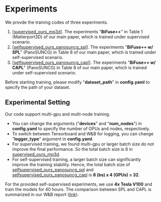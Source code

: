 # Experiments
We provde the training codes of three experiments.
1. [[supervised_ours_mp3d](./supervised_ours_mp3d)]. The experiments "**BiFuse++**" in Table 1 (Matterport3D) of our main paper, which is trained under supervised scenario.
2. [[selfsupervised_ours_panosuncg_spl](./selfsupervised_ours_panosuncg_spl)]. The experiments "**BiFuse++ w/ SPL**" (PanoSUNCG) in Table 8 of our main paper, which is trained under self-supervised scenario.
3. [[selfsupervised_ours_panosuncg_capl](./selfsupervised_ours_panosuncg_capl)]. The experiments "**BiFuse++ w/ CAPL**" (PanoSUNCG) in Table 8 of our main paper, which is trained under self-supervised scenario.

Before starting training, please modify "**dataset_path**" in **config.yaml** to specify the path of your dataset.

## Experimental Setting
Our code support multi-gpu and multi-node training. 

* You can change the arguments ("**devices**" and "**num_nodes**") in **config.yaml** to specify the number of GPUs and nodes, respectively.
* To switch between Tensorboard and W&B for logging, you can change "**logger_type**" argument in **config.yaml**.
* For supervised training, we found multi-gpu or larger batch size do not improve the final performance. So the total batch size is 8 in [supervised_ours_mp3d](./supervised_ours_mp3d).
* For self-supervised training, a larger batch size can significantly improve the training stability. Hence, the total batch size of [selfsupervised_ours_panosuncg_spl](./selfsupervised_ours_panosuncg_spl) and [selfsupervised_ours_panosuncg_capl](./selfsupervised_ours_panosuncg_capl) is **8 (bs) x 4 (GPUs) = 32**.

For the provided self-supervised experiments, we use **4x Tesla V100** and train the models for 40 hours. The comparison between SPL and CAPL is summarized in our W&B report ([link](https://wandb.ai/fuenwang/360SfM/reports/CAPL-v-s-SPL--VmlldzoyNTcwNzE4?accessToken=2a5crjt6jghnr28mz4vp0jf0x0vvzkxhzwydbsf4a4klfp3vwhf149roe54817sj)).

